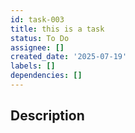 ```yaml
---
id: task-003
title: this is a task
status: To Do
assignee: []
created_date: '2025-07-19'
labels: []
dependencies: []
---
```


## Description

